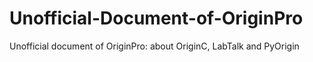 # Unofficial-Document-of-OriginPro
Unofficial document of OriginPro: about OriginC, LabTalk and PyOrigin
